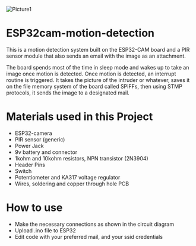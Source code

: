 ![Picture1](https://user-images.githubusercontent.com/44223263/130352462-f32a7a5e-0e2f-432c-8049-398d41250e65.jpg)

# ESP32cam-motion-detection
This is a motion detection system built on the ESP32-CAM board and a PIR sensor module that also sends an email with the image as an attachment. 

The board spends most of the time in sleep mode and wakes up to take an image once motion is detected. Once motion is detected, an interrupt routine is triggered. It takes the picture of the intruder or whatever, saves it on the file memory system of the board called SPIFFs, then using STMP protocols, it sends the image to a designated mail.

# Materials used in this Project
- ESP32-camera
- PIR sensor (generic)
- Power Jack
- 9v battery and connector
- 1kohm and 10kohm resistors, NPN transistor (2N3904)
- Header Pins
- Switch
- Potentiometer and KA317 voltage regulator
- Wires, soldering and copper through hole PCB

# How to use
+ Make the necessary connections as shown in the circuit diagram
+ Upload .ino file to ESP32
+ Edit code with your preferred mail, and your ssid credentials
